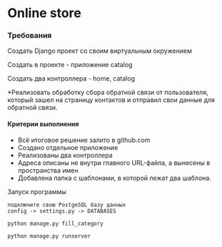 # Online store

### Требования
Создать Django проект со своим виртуальным окружением

Создать в проекте - приложение catalog

Создать два контроллера - home, catalog

*Реализовать обработку сбора обратной связи от пользователя, 
который зашел на страницу контактов и отправил свои данные для обратной связи.

#### Критерии выполнения
- Всё итоговое решение залито в github.com
- Создано отдельное приложение
- Реализованы два контроллера
- Адреса описаны не внутри главного URL-файла, а вынесены в пространства имен
- Добавлена папка с шаблонами, в которой лежат два шаблона.

Запуск программы
```
подключите свою PostgeSQL базу данных
config -> settings.py -> DATABASES
```
```
python manage.py fill_category
```
```
python manage.py runserver
```
